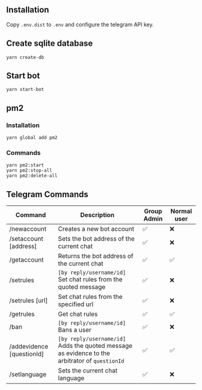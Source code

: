 ## Installation

Copy `.env.dist` to `.env` and configure the telegram API key.

## Create sqlite database

`yarn create-db`

## Start bot

`yarn start-bot`

## pm2

### Installation

`yarn global add pm2`

### Commands

```
yarn pm2:start
yarn pm2:stop-all
yarn pm2:delete-all
```


## Telegram Commands

Command | Description | Group Admin | Normal user
--- | --- | --- | ---
/newaccount | Creates a new bot account | ✅ | ❌
/setaccount [address]| Sets the bot address of the current chat | ✅ | ❌
/getaccount | Returns the bot address of the current chat | ✅ | ✅
/setrules | `[by reply/username/id]`  Set chat rules from the quoted message | ✅ | ❌
/setrules [url] | Set chat rules from the specified url | ✅ | ❌
/getrules | Get chat rules | ✅ | ✅
/ban | `[by reply/username/id]`  Bans a user | ✅ | ❌
/addevidence [questionId] | `[by reply/username/id]` Adds the quoted message as evidence to the arbitrator of `questionId` | ✅ | ✅
/setlanguage | Sets the current chat language | ✅ | ❌
